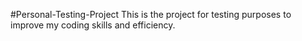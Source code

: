 #Personal-Testing-Project
This is the project for testing purposes to improve my coding skills and efficiency.
